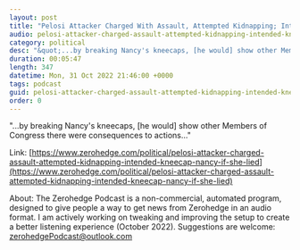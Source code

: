 ```yaml
---
layout: post
title: "Pelosi Attacker Charged With Assault, Attempted Kidnapping; Intended To &quot;Kneecap&quot; Nancy &quot;If She Lied&quot;"
audio: pelosi-attacker-charged-assault-attempted-kidnapping-intended-kneecap-nancy-if-she-lied-0
category: political
desc: "&quot;...by breaking Nancy's kneecaps, [he would] show other Members of Congress there were consequences to actions...&quot;"
duration: 00:05:47
length: 347
datetime: Mon, 31 Oct 2022 21:46:00 +0000
tags: podcast
guid: pelosi-attacker-charged-assault-attempted-kidnapping-intended-kneecap-nancy-if-she-lied-0
order: 0
---
```

&quot;...by breaking Nancy's kneecaps, [he would] show other Members of Congress there were consequences to actions...&quot;

Link: [https://www.zerohedge.com/political/pelosi-attacker-charged-assault-attempted-kidnapping-intended-kneecap-nancy-if-she-lied](https://www.zerohedge.com/political/pelosi-attacker-charged-assault-attempted-kidnapping-intended-kneecap-nancy-if-she-lied)

About: The Zerohedge Podcast is a non-commercial, automated program, designed to give people a way to get news from Zerohedge in an audio format.  I am actively working on tweaking and improving the setup to create a better listening experience (October 2022).  Suggestions are welcome: [zerohedgePodcast@outlook.com](mailto:zerohedgePodcast@outlook.com)